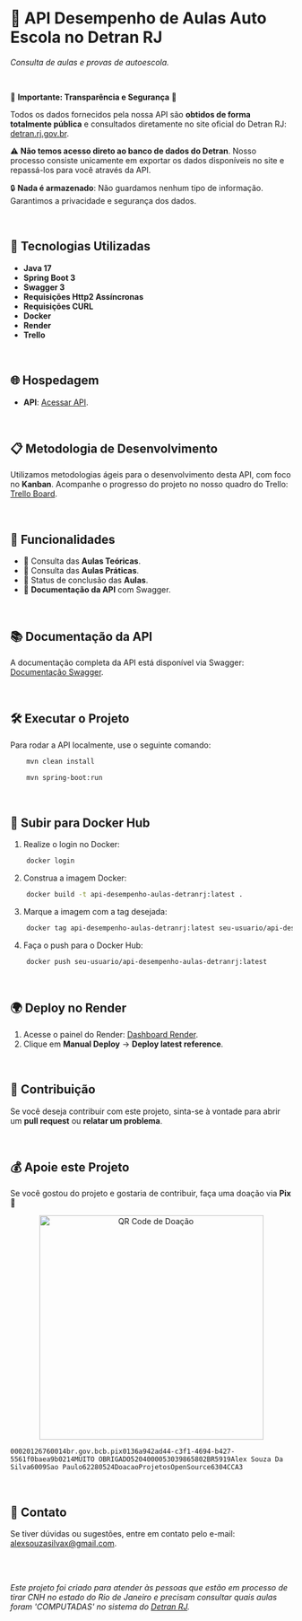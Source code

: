 
# 🚗 API Desempenho de Aulas Auto Escola no Detran RJ
_Consulta de aulas e provas de autoescola._

<br>

🚨 **Importante: Transparência e Segurança** 🚨

Todos os dados fornecidos pela nossa API são **obtidos de forma totalmente pública** e consultados diretamente no site oficial do Detran RJ: [detran.rj.gov.br](https://detran.rj.gov.br).

⚠️ **Não temos acesso direto ao banco de dados do Detran**. Nosso processo consiste unicamente em exportar os dados disponíveis no site e repassá-los para você através da API.

🔒 **Nada é armazenado**: Não guardamos nenhum tipo de informação. Garantimos a privacidade e segurança dos dados.

<br>

## 🚀 Tecnologias Utilizadas

- **Java 17**
- **Spring Boot 3**
- **Swagger 3**
- **Requisições Http2 Assíncronas**
- **Requisições CURL**
- **Docker**
- **Render**
- **Trello**

<br>

## 🌐 Hospedagem

- **API**: <a href="https://api-desempenho-aulas-detranrj.onrender.com/swagger-ui/index.html" target="_blank">Acessar API</a>.

<br>

## 📋 Metodologia de Desenvolvimento

Utilizamos metodologias ágeis para o desenvolvimento desta API, com foco no **Kanban**. Acompanhe o progresso do projeto no nosso quadro do Trello: <a href="https://trello.com/b/x0ljXeUp/desempenho-aulas-auto-escola-detran-rj" target="_blank">Trello Board</a>.

<br>

## 🔧 Funcionalidades

- 📍 Consulta das **Aulas Teóricas**.
- 📍 Consulta das **Aulas Práticas**.
- 📍 Status de conclusão das **Aulas**.
- 📑 **Documentação da API** com Swagger.

<br>

## 📚 Documentação da API

A documentação completa da API está disponível via Swagger: <a href="https://api-desempenho-aulas-detranrj.onrender.com/swagger-ui/index.html" target="_blank">Documentação Swagger</a>.

<br>

## 🛠️ Executar o Projeto

Para rodar a API localmente, use o seguinte comando:

```bash
    mvn clean install
```

```bash
    mvn spring-boot:run
```

<br>

## 🚢 Subir para Docker Hub

1. Realize o login no Docker:

```bash
    docker login
```

2. Construa a imagem Docker:

```bash
    docker build -t api-desempenho-aulas-detranrj:latest .
```

3. Marque a imagem com a tag desejada:

```bash
    docker tag api-desempenho-aulas-detranrj:latest seu-usuario/api-desempenho-aulas-detranrj:latest
```

4. Faça o push para o Docker Hub:

```bash
    docker push seu-usuario/api-desempenho-aulas-detranrj:latest
```

<br>

## 🌍 Deploy no Render

1. Acesse o painel do Render: <a href="https://dashboard.render.com/web/srv-cuh95lhu0jms7380bf2g" target="_blank">Dashboard Render</a>.
2. Clique em **Manual Deploy** → **Deploy latest reference**.

<br>

## 🤝 Contribuição

Se você deseja contribuir com este projeto, sinta-se à vontade para abrir um **pull request** ou **relatar um problema**.

<br>

## 💰 Apoie este Projeto

Se você gostou do projeto e gostaria de contribuir, faça uma doação via **Pix** 💠

<p align="center">
  <img width="400" height="auto" src="https://raw.githubusercontent.com/AlexSouzaSilvax/desempenho-aulas-dentranrj/refs/heads/dev/assets/qrcode-pix.jpg" alt="QR Code de Doação" />
</p>

```
00020126760014br.gov.bcb.pix0136a942ad44-c3f1-4694-b427-5561f0baea9b0214MUITO OBRIGADO5204000053039865802BR5919Alex Souza Da Silva6009Sao Paulo62280524DoacaoProjetosOpenSource6304CCA3
```

<br>

## 📩 Contato

Se tiver dúvidas ou sugestões, entre em contato pelo e-mail: [alexsouzasilvax@gmail.com](mailto:alexsouzasilvax@gmail.com).

<br>
<br>


_Este projeto foi criado para atender às pessoas que estão em processo de tirar CNH no estado do Rio de Janeiro e precisam consultar quais aulas foram 'COMPUTADAS' no sistema do [Detran RJ](https://detran.rj.gov.br)._
